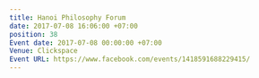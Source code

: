 ```yaml
---
title: Hanoi Philosophy Forum
date: 2017-07-08 16:06:00 +07:00
position: 38
Event date: 2017-07-08 00:00:00 +07:00
Venue: Clickspace
Event URL: https://www.facebook.com/events/1418591688229415/
---
```


